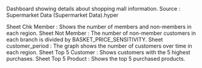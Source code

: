 Dashboard showing details about shopping mall information.
Source : Supermarket Data (Supermarket Data).hyper

Sheet Chk Member : Shows the number of members and non-members in each region.
Sheet Not Member : The number of non-member customers in each branch is divided by BASKET_PRICE_SENSITIVITY.
Sheet customer_period : The graph shows the number of customers over time in each region.
Sheet Top 5 Customer : Shows customers with the 5 highest purchases.
Sheet Top 5 Product : Shows the top 5 purchased products.
